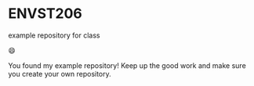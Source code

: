 # ENVST206
example repository for class

:smile:

You found my example repository! Keep up the good work and make sure you create your own repository.
